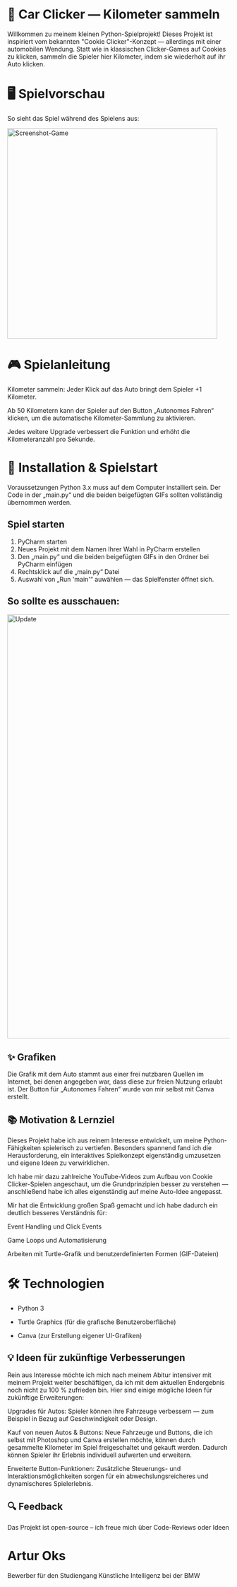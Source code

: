 # 🚗 Car Clicker — Kilometer sammeln

Willkommen zu meinem kleinen Python-Spielprojekt! Dieses Projekt ist inspiriert vom bekannten "Cookie Clicker"-Konzept — allerdings mit einer automobilen Wendung. 
Statt wie in klassischen Clicker-Games auf Cookies zu klicken, sammeln die Spieler hier Kilometer, indem sie wiederholt auf ihr Auto klicken.

# 🖥️ Spielvorschau
So sieht das Spiel während des Spielens aus:

<img width="476" alt="Screenshot-Game" src="https://github.com/user-attachments/assets/7d51187c-e16c-4ead-8971-a6d7e314d301" />

# 🎮 Spielanleitung
Kilometer sammeln: Jeder Klick auf das Auto bringt dem Spieler +1 Kilometer.

Ab 50 Kilometern kann der Spieler auf den Button „Autonomes Fahren“ klicken, um die automatische Kilometer-Sammlung zu aktivieren.

Jedes weitere Upgrade verbessert die Funktion und erhöht die Kilometeranzahl pro Sekunde.

# 🚀 Installation & Spielstart
Voraussetzungen
Python 3.x muss auf dem Computer installiert sein.
Der Code in der „main.py“ und die beiden beigefügten GIFs sollten vollständig übernommen werden.

## Spiel starten

1. PyCharm starten
2. Neues Projekt mit dem Namen Ihrer Wahl in PyCharm erstellen
3. Den „main.py“ und die beiden beigefügten GIFs in den Ordner bei PyCharm einfügen
4. Rechtsklick auf die „main.py“ Datei
5. Auswahl von „Run 'main'“ auwählen — das Spielfenster öffnet sich.

## So sollte es ausschauen:

<img width="960" alt="Update" src="https://github.com/user-attachments/assets/b51305a4-0848-413c-8ca7-7ca24d9f0695" />






## ✨ Grafiken

Die Grafik mit dem Auto stammt aus einer frei nutzbaren Quellen im Internet, bei denen angegeben war, dass diese zur freien Nutzung erlaubt ist. Der Button für „Autonomes Fahren“ wurde von mir selbst mit Canva erstellt.


## 📚 Motivation & Lernziel

Dieses Projekt habe ich aus reinem Interesse entwickelt, um meine Python-Fähigkeiten spielerisch zu vertiefen. Besonders spannend fand ich die Herausforderung, ein interaktives Spielkonzept eigenständig umzusetzen und eigene Ideen zu verwirklichen.

Ich habe mir dazu zahlreiche YouTube-Videos zum Aufbau von Cookie Clicker-Spielen angeschaut, um die Grundprinzipien besser zu verstehen — anschließend habe ich alles eigenständig auf meine Auto-Idee angepasst.

Mir hat die Entwicklung großen Spaß gemacht und ich habe dadurch ein deutlich besseres Verständnis für:

Event Handling und Click Events

Game Loops und Automatisierung

Arbeiten mit Turtle-Grafik und benutzerdefinierten Formen (GIF-Dateien)

 # 🛠️ Technologien

- Python 3

- Turtle Graphics (für die grafische Benutzeroberfläche)

- Canva (zur Erstellung eigener UI-Grafiken)

## 💡 Ideen für zukünftige Verbesserungen
Rein aus Interesse möchte ich mich nach meinem Abitur intensiver mit meinem Projekt weiter beschäftigen, da ich mit dem aktuellen Endergebnis noch nicht zu 100 % zufrieden bin.
Hier sind einige mögliche Ideen für zukünftige Erweiterungen:

Upgrades für Autos:
Spieler können ihre Fahrzeuge verbessern — zum Beispiel in Bezug auf Geschwindigkeit oder Design.

Kauf von neuen Autos & Buttons:
Neue Fahrzeuge und Buttons, die ich selbst mit Photoshop und Canva erstellen möchte, können durch gesammelte Kilometer im Spiel freigeschaltet und gekauft werden. Dadurch können Spieler ihr Erlebnis individuell aufwerten und erweitern.

Erweiterte Button-Funktionen:
Zusätzliche Steuerungs- und Interaktionsmöglichkeiten sorgen für ein abwechslungsreicheres und dynamischeres Spielerlebnis.

## 🔍 Feedback
Das Projekt ist open-source – ich freue mich über Code-Reviews oder Ideen

# Artur Oks
Bewerber für den Studiengang Künstliche Intelligenz bei der BMW

